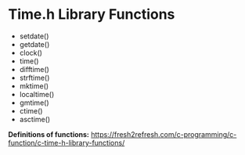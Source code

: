 # Time.h Library Functions
- setdate()
- getdate()
- clock()
- time()
- difftime()
- strftime()
- mktime()
- localtime()
- gmtime()
- ctime()
- asctime()

**Definitions of functions:** https://fresh2refresh.com/c-programming/c-function/c-time-h-library-functions/
